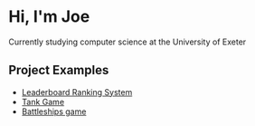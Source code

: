 <h1>Hi, I'm Joe</h1>
<p>Currently studying computer science at the University of Exeter</p>

<h2>Project Examples</h2>

- [Leaderboard Ranking System]()
- [Tank Game](https://github.com/JoeTarrant1/TankGame)
- [Battleships game](https://github.com/JoeTarrant1/BattleshipsGame) 



<!--
**JoeTarrant1/JoeTarrant1** is a ✨ _special_ ✨ repository because its `README.md` (this file) appears on your GitHub profile.

Here are some ideas to get you started:

- 🔭 I’m currently working on ...
- 🌱 I’m currently learning ...
- 👯 I’m looking to collaborate on ...
- 🤔 I’m looking for help with ...
- 💬 Ask me about ...
- 📫 How to reach me: ...
- 😄 Pronouns: ...
- ⚡ Fun fact: ...
-->
